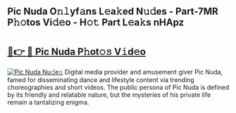 ## Pic Nuda O𝚗𝚕yf𝚊ns L𝚎a𝚔ed N𝚞𝚍es - Part-7MR P𝚑𝚘tos Vi𝚍𝚎o - H𝚘𝚝 Part L𝚎a𝚔s nHApz

# <h2><a href="http://kf72cyb.oniu.top/?m=Pic+Nuda">🔗👉 🔴 Pic Nuda P𝚑ot𝚘𝚜 V𝚒d𝚎o</a></h2>

[![Pic Nuda Nu𝚍e𝚜](https://i.imgur.com/0qMVB7G.gif)](http://kf72cyb.oniu.top/?m=Pic+Nuda)
Digital media provider and amusement giver Pic Nuda, famed for disseminating dance and lifestyle content via trending choreographies and short videos. The public persona of Pic Nuda is defined by its friendly and relatable nature, but the mysteries of his private life remain a tantalizing enigma.  
